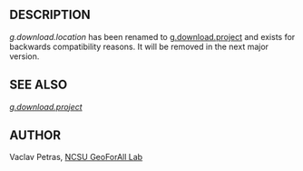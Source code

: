 
## DESCRIPTION

*g.download.location* has been renamed to
[g.download.project](g.download.project.html)
and exists for backwards compatibility reasons.
It will be removed in the next major version.

## SEE ALSO

*[g.download.project](g.download.project.html)*

## AUTHOR

Vaclav Petras, [NCSU GeoForAll Lab](http://geospatial.ncsu.edu/geoforall/)
